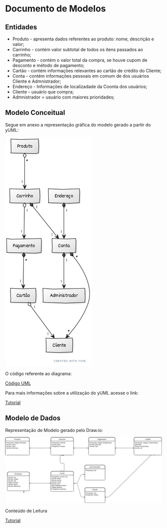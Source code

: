 # Documento de Modelos

## Entidades  
* Produto - apresenta dados referentes ao produto: nome, descrição e valor;
* Carrinho - contém valor subtotal de todos os itens passados ao carrinho;
* Pagamento - contém o valor total da compra, se houve cupom de desconto e método de pagamento;
* Cartão - contém informações relevantes ao cartão de crédito do Cliente;
* Conta - contém informações pessoais em comum de dos usuários Cliente e Admnistrador;
* Endereço - Informações de localizadade da Coonta dos usuários;
* Cliente - usuário que compra;
* Admnistrador = usuário com maiores prioridades;

## Modelo Conceitual

Segue em anexo a representação gráfica do modelo gerado a partir do yUML:

![Modelo UML](diagramas/IMG_MOD_CONCEITUAL.png)

O código referente ao diagrama:

[Código UML](diagramas/MODELO_CONCEITUAL.md)

Para mais informações sobre a utilização do yUML acesse o link:

[Tutorial](https://yuml.me/diagram/plain/class/samples)  

## Modelo de Dados

Representação de Modelo gerado pelo Draw.io:

![diagrama](diagramas/MODELO_DADOS.png)  

Conteúdo de Leitura
  
[Tutorial](https://www.devmedia.com.br/modelagem-de-dados-tutorial/20398)


